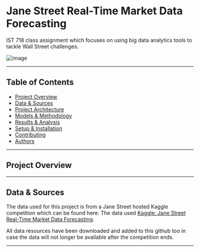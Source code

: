# Jane Street Real-Time Market Data Forecasting

IST 718 class assignment which focuses on using big data analytics tools to tackle Wall Street challenges.

![image](https://github.com/user-attachments/assets/8d6a5fbe-2a41-4793-982e-49d79300eddd)

---

## Table of Contents
- [Project Overview](#project-overview)
- [Data & Sources](#data--sources)
- [Project Architecture](#project-architecture)
- [Models & Methodology](#models--methodology)
- [Results & Analysis](#results--analysis)
- [Setup & Installation](#setup--installation)
- [Contributing](#contributing)
- [Authors](#authors--acknowledgments)

---

## Project Overview

---

## Data & Sources

The data used for this project is from a Jane Street hosted Kaggle competition which can be found here: The data used [Kaggle: Jane Street Real-Time Market Data Forecasting](https://www.kaggle.com/competitions/jane-street-real-time-market-data-forecasting).

All data resources have been downloaded and added to this github too in case the data will not longer be available after the competition ends. 

---
